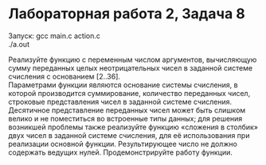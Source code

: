 # Лабораторная работа 2, Задача 8

Запуск: gcc main.c action.c  
./a.out  


Реализуйте функцию с переменным числом аргументов, вычисляющую сумму
переданных целых неотрицательных чисел в заданной системе счисления с
основанием [2..36].  
Параметрами функции являются основание системы счисления, в
которой производится суммирование, количество переданных чисел, строковые
представления чисел в заданной системе счисления. Десятичное представление
переданных чисел может быть слишком велико и не поместиться во встроенные типы
данных; для решения возникшей проблемы также реализуйте функцию «сложения в
столбик» двух чисел в заданной системе счисления, для её использования при
реализации основной функции. Результирующее число не должно содержать ведущих
нулей. Продемонстрируйте работу функции.
